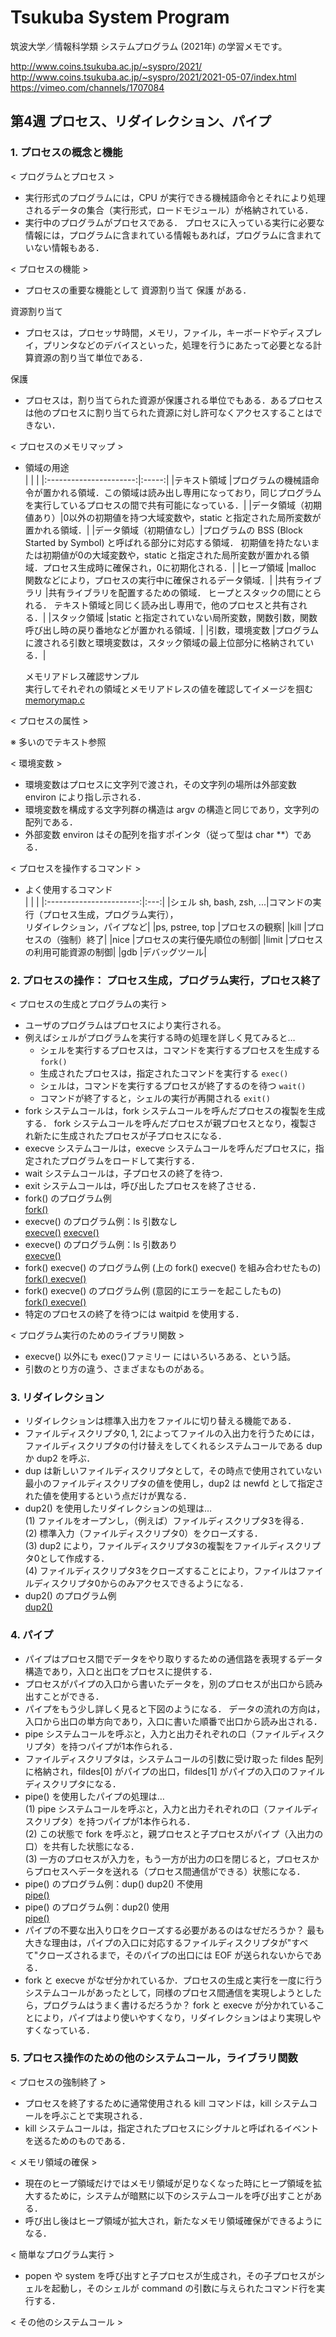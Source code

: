 # Tsukuba System Program

筑波大学／情報科学類 システムプログラム (2021年) の学習メモです。  

http://www.coins.tsukuba.ac.jp/~syspro/2021/  
http://www.coins.tsukuba.ac.jp/~syspro/2021/2021-05-07/index.html  
https://vimeo.com/channels/1707084  


## 第4週 プロセス、リダイレクション、パイプ

### 1. プロセスの概念と機能

< プログラムとプロセス >  

- 実行形式のプログラムには，CPU が実行できる機械語命令とそれにより処理されるデータの集合（実行形式，ロードモジュール）が格納されている．  
- 実行中のプログラムがプロセスである． プロセスに入っている実行に必要な情報には，プログラムに含まれている情報もあれば，プログラムに含まれていない情報もある．  

< プロセスの機能 >  

- プロセスの重要な機能として 資源割り当て 保護 がある．  

資源割り当て  
- プロセスは，プロセッサ時間，メモリ，ファイル，キーボードやディスプレイ，プリンタなどのデバイスといった，処理を行うにあたって必要となる計算資源の割り当て単位である．  
    
保護  
- プロセスは，割り当てられた資源が保護される単位でもある．あるプロセスは他のプロセスに割り当てられた資源に対し許可なくアクセスすることはできない．  

< プロセスのメモリマップ >  

- 領域の用途  
	|                        |       |
	|:----------------------:|:-----:|
	|テキスト領域            |プログラムの機械語命令が置かれる領域．この領域は読み出し専用になっており，同じプログラムを実行しているプロセスの間で共有可能になっている．|
	|データ領域（初期値あり）|0以外の初期値を持つ大域変数や，static と指定された局所変数が置かれる領域．|
	|データ領域（初期値なし）|プログラムの BSS (Block Started by Symbol) と呼ばれる部分に対応する領域． 初期値を持たないまたは初期値が0の大域変数や，static と指定された局所変数が置かれる領域．プロセス生成時に確保され，0に初期化される．|
	|ヒープ領域              |malloc 関数などにより，プロセスの実行中に確保されるデータ領域．|
	|共有ライブラリ          |共有ライブラリを配置するための領域． ヒープとスタックの間にとられる． テキスト領域と同じく読み出し専用で，他のプロセスと共有される．|
	|スタック領域            |static と指定されていない局所変数，関数引数，関数呼び出し時の戻り番地などが置かれる領域．|
	|引数，環境変数          |プログラムに渡される引数と環境変数は，スタック領域の最上位部分に格納されている．|

	メモリアドレス確認サンプル  
	実行してそれぞれの領域とメモリアドレスの値を確認してイメージを掴む  
	[memorymap.c](./memorymap.c)

< プロセスの属性 >  

※ 多いのでテキスト参照  

< 環境変数 >  

- 環境変数はプロセスに文字列で渡され，その文字列の場所は外部変数 environ により指し示される．  
- 環境変数を構成する文字列群の構造は argv の構造と同じであり，文字列の配列である．  
- 外部変数 environ はその配列を指すポインタ（従って型は char **）である．  

< プロセスを操作するコマンド >  

- よく使用するコマンド  
	|                         |     |
	|:-----------------------:|:---:|
	|シェル sh, bash, zsh, ...|コマンドの実行（プロセス生成，プログラム実行），<br>リダイレクション，パイプなど|
	|ps, pstree, top          |プロセスの観察|
	|kill                     |プロセスの（強制）終了|
	|nice                     |プロセスの実行優先順位の制御|
	|limit                    |プロセスの利用可能資源の制御|
	|gdb                      |デバッグツール|

### 2. プロセスの操作： プロセス生成，プログラム実行，プロセス終了

< プロセスの生成とプログラムの実行 >  

- ユーザのプログラムはプロセスにより実行される。  
- 例えばシェルがプログラムを実行する時の処理を詳しく見てみると…  
    - シェルを実行するプロセスは，コマンドを実行するプロセスを生成する `fork()`  
    - 生成されたプロセスは，指定されたコマンドを実行する `exec()`  
    - シェルは，コマンドを実行するプロセスが終了するのを待つ `wait()`  
    - コマンドが終了すると，シェルの実行が再開される `exit()`  
- fork システムコールは，fork システムコールを呼んだプロセスの複製を生成する． fork システムコールを呼んだプロセスが親プロセスとなり，複製され新たに生成されたプロセスが子プロセスになる．
- execve システムコールは，execve システムコールを呼んだプロセスに，指定されたプログラムをロードして実行する．
- wait システムコールは，子プロセスの終了を待つ．
- exit システムコールは，呼び出したプロセスを終了させる．
- fork() のプログラム例  
	[fork()](./fork.c)  
- execve() のプログラム例：ls 引数なし  
	[execve()](./execve0.c)
	[execve()](./execve1.c)
- execve() のプログラム例：ls 引数あり  
	[execve()](./execve2.c)
- fork() execve() のプログラム例 (上の fork() execve() を組み合わせたもの)   
	[fork() execve()](./fork_exec.c)
- fork() execve() のプログラム例 (意図的にエラーを起こしたもの)   
	[fork() execve()](./execve_fail.c)
- 特定のプロセスの終了を待つには waitpid を使用する．  

< プログラム実行のためのライブラリ関数 >  

- execve() 以外にも exec()ファミリー にはいろいろある、という話。  
- 引数のとり方の違う、さまざまなものがある。  

### 3. リダイレクション

- リダイレクションは標準入出力をファイルに切り替える機能である．  
- ファイルディスクリプタ0, 1, 2によってファイルの入出力を行うためには，ファイルディスクリプタの付け替えをしてくれるシステムコールである dup か dup2 を呼ぶ．  
- dup は新しいファイルディスクリプタとして，その時点で使用されていない最小のファイルディスクリプタの値を使用し，dup2 は newfd として指定された値を使用するという点だけが異なる．  
- dup2() を使用したリダイレクションの処理は…  
    (1) ファイルをオープンし，（例えば）ファイルディスクリプタ3を得る．  
    (2) 標準入力（ファイルディスクリプタ0）をクローズする．  
    (3) dup2 により，ファイルディスクリプタ3の複製をファイルディスクリプタ0として作成する．  
    (4) ファイルディスクリプタ3をクローズすることにより，ファイルはファイルディスクリプタ0からのみアクセスできるようになる．   
- dup2() のプログラム例  
	[dup2()](./redirect.c)  

### 4. パイプ

- パイプはプロセス間でデータをやり取りするための通信路を表現するデータ構造であり，入口と出口をプロセスに提供する．  
- プロセスがパイプの入口から書いたデータを，別のプロセスが出口から読み出すことができる．   
- パイプをもう少し詳しく見ると下図のようになる． データの流れの方向は，入口から出口の単方向であり，入口に書いた順番で出口から読み出される．  
 - pipe システムコールを呼ぶと，入力と出力それぞれの口（ファイルディスクリプタ）を持つパイプが1本作られる．  
- ファイルディスクリプタは，システムコールの引数に受け取った fildes 配列に格納され，fildes[0] がパイプの出口，fildes[1] がパイプの入口のファイルディスクリプタになる．  
- pipe() を使用したパイプの処理は…  
    (1) pipe システムコールを呼ぶと，入力と出力それぞれの口（ファイルディスクリプタ）を持つパイプが1本作られる．  
    (2) この状態で fork を呼ぶと，親プロセスと子プロセスがパイプ（入出力の口）を共有した状態になる．  
    (3) 一方のプロセスが入力を，もう一方が出力の口を閉じると，プロセスからプロセスへデータを送れる（プロセス間通信ができる）状態になる．  
- pipe() のプログラム例：dup() dup2() 不使用  
	[pipe()](./pipe.c)  
- pipe() のプログラム例：dup2() 使用  
	[pipe()](./pipe2.c)  
- パイプの不要な出入り口をクローズする必要があるのはなぜだろうか？ 最も大きな理由は，パイプの入口に対応するファイルディスクリプタが"すべて"クローズされるまで，そのパイプの出口には EOF が送られないからである．  
- fork と execve がなぜ分かれているか．プロセスの生成と実行を一度に行うシステムコールがあったとして，同様のプロセス間通信を実現しようとしたら，プログラムはうまく書けるだろうか？ fork と execve が分かれていることにより，パイプはより使いやすくなり，リダイレクションはより実現しやすくなっている．  

### 5. プロセス操作のための他のシステムコール，ライブラリ関数

< プロセスの強制終了 >  

- プロセスを終了するために通常使用される kill コマンドは，kill システムコールを呼ぶことで実現される．  
- kill システムコールは，指定されたプロセスにシグナルと呼ばれるイベントを送るためのものである．  

< メモリ領域の確保 >  

- 現在のヒープ領域だけではメモリ領域が足りなくなった時にヒープ領域を拡大するために，システムが暗黙に以下のシステムコールを呼び出すことがある．  
- 呼び出し後はヒープ領域が拡大され，新たなメモリ領域確保ができるようになる．  

< 簡単なプログラム実行 >  

- popen や system を呼び出すと子プロセスが生成され，その子プロセスがシェルを起動し，そのシェルが command の引数に与えられたコマンド行を実行する．  

< その他のシステムコール >  

